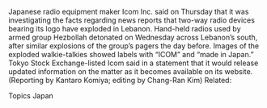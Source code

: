 Japanese radio equipment maker Icom Inc. said on Thursday that it was investigating the facts regarding news reports that two-way radio devices bearing its logo have exploded in Lebanon.
Hand-held radios used by armed group Hezbollah detonated on Wednesday across Lebanon’s south, after similar explosions of the group’s pagers the day before. Images of the exploded walkie-talkies showed labels with “ICOM” and “made in Japan.”
Tokyo Stock Exchange-listed Icom said in a statement that it would release updated information on the matter as it becomes available on its website.
(Reporting by Kantaro Komiya; editing by Chang-Ran Kim)
Related:

Topics
Japan
